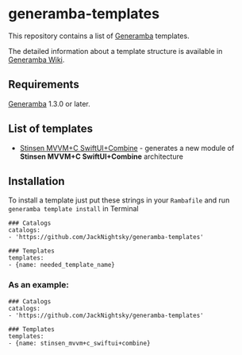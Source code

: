 # generamba-templates

This repository contains a list of [Generamba](https://github.com/rambler-digital-solutions/Generamba) templates.

The detailed information about a template structure is available in [Generamba Wiki](https://github.com/rambler-digital-solutions/Generamba/wiki/Template-Structure).

## Requirements

[Generamba](https://github.com/rambler-digital-solutions/Generamba) 1.3.0 or later.

## List of templates

* [Stinsen MVVM+C SwiftUI+Combine](https://github.com/JackNightsky/generamba-templates/tree/main/stinsen_mvvm%2Bc_swiftui%2Bcombine) - generates a new module of **Stinsen MVVM+C SwiftUI+Combine** architecture

## Installation

To install a template just put these strings in your `Rambafile` and run `generamba template install` in Terminal

```
### Catalogs
catalogs:
- 'https://github.com/JackNightsky/generamba-templates'

### Templates
templates:
- {name: needed_template_name}
```

### As an example: 
```
### Catalogs
catalogs:
- 'https://github.com/JackNightsky/generamba-templates'

### Templates
templates:
- {name: stinsen_mvvm+c_swiftui+combine}
```